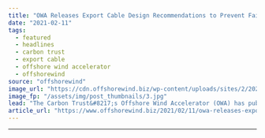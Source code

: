 ```yaml
---
title: "OWA Releases Export Cable Design Recommendations to Prevent Failure"
date: "2021-02-11"
tags: 
  - featured
  - headlines
  - carbon trust
  - export cable
  - offshore wind accelerator
  - offshorewind
source: "offshorewind"
image_url: "https://cdn.offshorewind.biz/wp-content/uploads/sites/2/2021/02/11123002/Carbon-Trust-OWA.jpg"
image_fp: "/assets/img/post_thumbnails/3.jpg"
lead: "The Carbon Trust&#8217;s Offshore Wind Accelerator (OWA) has published new recommendations for fibre optic"
article_url: "https://www.offshorewind.biz/2021/02/11/owa-releases-export-cable-design-recommendations-to-prevent-failure/"
---
```


---

